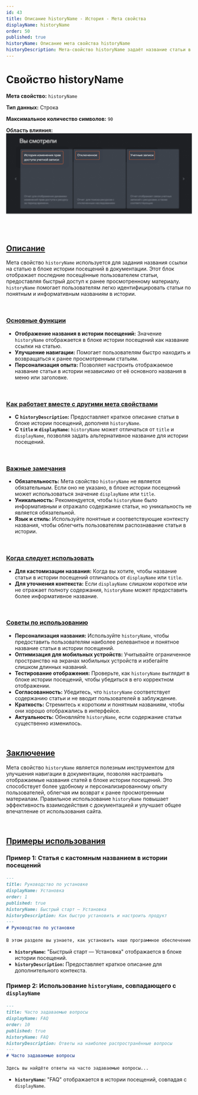 ```yaml
---
id: 43
title: Описание historyName - История - Мета свойства
displayName: historyName
order: 50
published: true
historyName: Описание мета свойства historyName
historyDescription: Мета-свойство historyName задаёт название статьи в блоке истории посещений, улучшая навигацию и возвращение к статьям.
---
```


# Свойство historyName

**Мета свойство:** `historyName`

**Тип данных:** Строка

**Максимальное количество символов:** `90`

**Область влияния:**
![Влияние cвойства](https://raw.githubusercontent.com/SolarSpaceTech/product-documentation-help/refs/heads/main/ru/images/history-name.png)

<br/>

## [Описание](description)

Мета свойство `historyName` используется для задания названия ссылки на статью в блоке истории посещений в документации. Этот блок отображает последние
посещённые пользователем статьи, предоставляя быстрый доступ к ранее просмотренному материалу. `historyName` помогает пользователям легко идентифицировать
статьи по понятным и информативным названиям в истории.

<br/>

### [Основные функции](basic-functions)

- **Отображение названия в истории посещений:** Значение `historyName` отображается в блоке истории посещений как название ссылки на статью.
- **Улучшение навигации:** Помогает пользователям быстро находить и возвращаться к ранее просмотренным статьям.
- **Персонализация опыта:** Позволяет настроить отображаемое название статьи в истории независимо от её основного названия в меню или заголовке.

<br/>

### [Как работает вместе с другими мета свойствами](with-other-properties)

- **С `historyDescription`:** Предоставляет краткое описание статьи в блоке истории посещений, дополняя `historyName`.
- **С `title` и `displayName`:** `historyName` может отличаться от `title` и `displayName`, позволяя задать альтернативное название для истории посещений.

<br/>

### [Важные замечания](notes)

- **Обязательность:** Мета свойство `historyName` не является обязательным. Если оно не указано, в блоке истории посещений может использоваться значение `displayName` или `title`.
- **Уникальность:** Рекомендуется, чтобы `historyName` было информативным и отражало содержание статьи, но уникальность не является обязательной.
- **Язык и стиль:** Используйте понятные и соответствующие контексту названия, чтобы облегчить пользователям распознавание статьи в истории.

<br/>

### [Когда следует использовать](when-to-use)

- **Для кастомизации названия:** Когда вы хотите, чтобы название статьи в истории посещений отличалось от `displayName` или `title`.
- **Для уточнения контекста:** Если `displayName` слишком короткое или не отражает полноту содержания, `historyName` может предоставить более информативное название.

<br/>

### [Советы по использованию](advice)

- **Персонализация названия:** Используйте `historyName`, чтобы предоставить пользователям наиболее релевантное и понятное название статьи в истории посещений.
- **Оптимизация для мобильных устройств:** Учитывайте ограниченное пространство на экранах мобильных устройств и избегайте слишком длинных названий.
- **Тестирование отображения:** Проверьте, как `historyName` выглядит в блоке истории посещений, чтобы убедиться в его корректном отображении.
- **Согласованность:** Убедитесь, что `historyName` соответствует содержанию статьи и не вводит пользователей в заблуждение.
- **Краткость:** Стремитесь к коротким и понятным названиям, чтобы они хорошо отображались в интерфейсе.
- **Актуальность:** Обновляйте `historyName`, если содержание статьи существенно изменилось.

<br/>

## [Заключение](conclusion)

Мета свойство `historyName` является полезным инструментом для улучшения навигации в документации, позволяя настраивать отображаемые названия статей в блоке истории посещений. Это способствует более удобному и персонализированному опыту пользователей, облегчая им возврат к ранее просмотренным материалам. Правильное использование `historyName` повышает эффективность взаимодействия с документацией и улучшает общее впечатление от использования сайта.

<br/>

## [Примеры использования](examples)

### Пример 1: Статья с кастомным названием в истории посещений

```md
---
title: Руководство по установке
displayName: Установка
order: 1
published: true
historyName: Быстрый старт — Установка
historyDescription: Как быстро установить и настроить продукт
---
# Руководство по установке

В этом разделе вы узнаете, как установить наше программное обеспечение...
```

- **`historyName`:** "Быстрый старт — Установка" отображается в блоке истории посещений.
- **`historyDescription`:** Предоставляет краткое описание для дополнительного контекста.

### Пример 2: Использование `historyName`, совпадающего с `displayName`

```md
---
title: Часто задаваемые вопросы
displayName: FAQ
order: 10
published: true
historyName: FAQ
historyDescription: Ответы на наиболее распространённые вопросы
---
# Часто задаваемые вопросы

Здесь вы найдёте ответы на часто задаваемые вопросы...
```

- **`historyName`:** "FAQ" отображается в истории посещений, совпадая с `displayName`.

